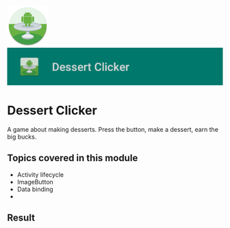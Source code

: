 ![ic_launcher_dessert](src/main/res/mipmap-xhdpi/ic_launcher_dessert_round.png?raw=true) ![ic_launcher_words](images/Screenshot_20220715_082134.png?raw=true)

# Dessert Clicker

A game about making desserts. Press the button, make a dessert, earn the big bucks.

## Topics covered in this module

- Activity lifecycle
- ImageButton
- Data binding
-

## Result
